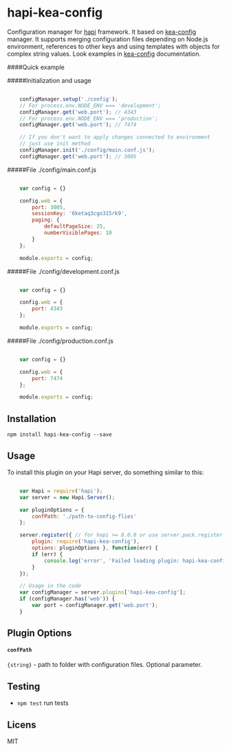 hapi-kea-config
===============

Configuration manager for [hapi](http://hapijs.com) framework. It based on [kea-config](https://github.com/Pencroff/kea-config) manager. 
It supports merging configuration files depending on Node.js environment, references to other keys and using templates with objects for complex string values.
Look examples in [kea-config](https://github.com/Pencroff/kea-config) documentation.

####Quick example

#####Initialization and usage

```js

    configManager.setup('./config');
    // For process.env.NODE_ENV === 'development';
    configManager.get('web.port'); // 4343
    // For process.env.NODE_ENV === 'production';
    configManager.get('web.port'); // 7474

    // If you don't want to apply changes connected to environment
    // just use init method
    configManager.init('./config/main.conf.js');
    configManager.get('web.port'); // 3005
```

#####File ./config/main.conf.js

```js

    var config = {}

    config.web = {
        port: 3005,
        sessionKey: '6ketaq3cgo315rk9',
        paging: {
            defaultPageSize: 25,
            numberVisiblePages: 10
        }
    };

    module.exports = config;
```

#####File ./config/development.conf.js

```js

    var config = {}

    config.web = {
        port: 4343
    };

    module.exports = config;
``` 
#####File ./config/production.conf.js

```js

    var config = {}

    config.web = {
        port: 7474
    };

    module.exports = config;
``` 

## Installation

	npm install hapi-kea-config --save

## Usage

To install this plugin on your Hapi server, do something similar to this:

```js

    var Hapi = require('hapi');
    var server = new Hapi.Server();

    var pluginOptions = {
        confPath: './path-to-config-flies'
    };

    server.register({ // for hapi >= 8.0.0 or use server.pack.register for hapi < 8.0.0
        plugin: require('hapi-kea-config'),
        options: pluginOptions }, function(err) {
        if (err) {
            console.log('error', 'Failed loading plugin: hapi-kea-config');
        }
    });

    // Usage in the code
    var configManager = server.plugins['hapi-kea-config'];
    if (configManager.has('web')) {
        var port = configManager.get('web.port');
    }
```

## Plugin Options

#### `confPath`

`{string}` - path to folder with configuration files. Optional parameter.

## Testing

 * `npm test` run tests

## Licens

MIT

